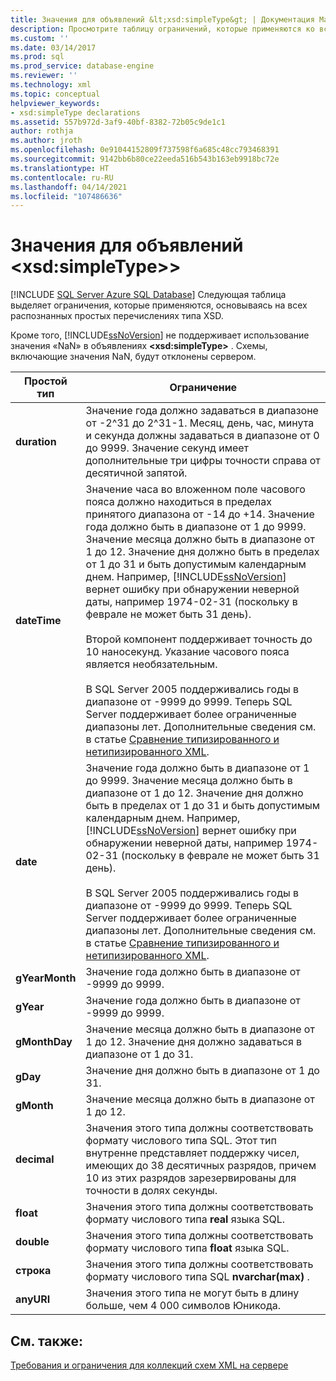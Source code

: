 ```yaml
---
title: Значения для объявлений &lt;xsd:simpleType&gt; | Документация Майкрософт
description: Просмотрите таблицу ограничений, которые применяются ко всем распознаваемым значениям объявления <xsd:simpleType>.
ms.custom: ''
ms.date: 03/14/2017
ms.prod: sql
ms.prod_service: database-engine
ms.reviewer: ''
ms.technology: xml
ms.topic: conceptual
helpviewer_keywords:
- xsd:simpleType declarations
ms.assetid: 557b972d-3af9-40bf-8382-72b05c9de1c1
author: rothja
ms.author: jroth
ms.openlocfilehash: 0e91044152809f737598f6a685c48cc793468391
ms.sourcegitcommit: 9142bb6b80ce22eeda516b543b163eb9918bc72e
ms.translationtype: HT
ms.contentlocale: ru-RU
ms.lasthandoff: 04/14/2021
ms.locfileid: "107486636"
---
```

# <a name="values-for-ltxsdsimpletypegt-declarations"></a>Значения для объявлений &lt;xsd:simpleType>&gt;
[!INCLUDE [SQL Server Azure SQL Database](../../includes/applies-to-version/sql-asdb.md)]
  Следующая таблица выделяет ограничения, которые применяются, основываясь на всех распознанных простых перечислениях типа XSD.  
  
 Кроме того, [!INCLUDE[ssNoVersion](../../includes/ssnoversion-md.md)] не поддерживает использование значения «NaN» в объявлениях **\<xsd:simpleType>** . Схемы, включающие значения NaN, будут отклонены сервером.  
  
|Простой тип|Ограничение|  
|-----------------|----------------|  
|**duration**|Значение года должно задаваться в диапазоне от -2^31 до 2^31-1. Месяц, день, час, минута и секунда должны задаваться в диапазоне от 0 до 9999. Значение секунд имеет дополнительные три цифры точности справа от десятичной запятой.|  
|**dateTime**|Значение часа во вложенном поле часового пояса должно находиться в пределах принятого диапазона от -14 до +14. Значение года должно быть в диапазоне от 1 до 9999. Значение месяца должно быть в диапазоне от 1 до 12. Значение дня должно быть в пределах от 1 до 31 и быть допустимым календарным днем. Например, [!INCLUDE[ssNoVersion](../../includes/ssnoversion-md.md)] вернет ошибку при обнаружении неверной даты, например 1974-02-31 (поскольку в феврале не может быть 31 день).<br /><br /> Второй компонент поддерживает точность до 10 наносекунд. Указание часового пояса является необязательным.<br /><br /> В SQL Server 2005 поддерживались годы в диапазоне от -9999 до 9999. Теперь SQL Server поддерживает более ограниченные диапазоны лет. Дополнительные сведения см. в статье [Сравнение типизированного и нетипизированного XML](../../relational-databases/xml/compare-typed-xml-to-untyped-xml.md).|  
|**date**|Значение года должно быть в диапазоне от 1 до 9999. Значение месяца должно быть в диапазоне от 1 до 12. Значение дня должно быть в пределах от 1 до 31 и быть допустимым календарным днем. Например, [!INCLUDE[ssNoVersion](../../includes/ssnoversion-md.md)] вернет ошибку при обнаружении неверной даты, например 1974-02-31 (поскольку в феврале не может быть 31 день).<br /><br /> В SQL Server 2005 поддерживались годы в диапазоне от -9999 до 9999. Теперь SQL Server поддерживает более ограниченные диапазоны лет. Дополнительные сведения см. в статье [Сравнение типизированного и нетипизированного XML](../../relational-databases/xml/compare-typed-xml-to-untyped-xml.md).|  
|**gYearMonth**|Значение года должно быть в диапазоне от -9999 до 9999.|  
|**gYear**|Значение года должно быть в диапазоне от -9999 до 9999.|  
|**gMonthDay**|Значение месяца должно быть в диапазоне от 1 до 12. Значение дня должно задаваться в диапазоне от 1 до 31.|  
|**gDay**|Значение дня должно быть в диапазоне от 1 до 31.|  
|**gMonth**|Значение месяца должно быть в диапазоне от 1 до 12.|  
|**decimal**|Значения этого типа должны соответствовать формату числового типа SQL. Этот тип внутренне представляет поддержку чисел, имеющих до 38 десятичных разрядов, причем 10 из этих разрядов зарезервированы для точности в долях секунды.|  
|**float**|Значения этого типа должны соответствовать формату числового типа **real** языка SQL.|  
|**double**|Значения этого типа должны соответствовать формату числового типа **float** языка SQL.|  
|**строка**|Значения этого типа должны соответствовать формату числового типа SQL **nvarchar(max)** .|  
|**anyURI**|Значения этого типа не могут быть в длину больше, чем 4 000 символов Юникода.|  
  
## <a name="see-also"></a>См. также:  
 [Требования и ограничения для коллекций схем XML на сервере](../../relational-databases/xml/requirements-and-limitations-for-xml-schema-collections-on-the-server.md)  
  
  
